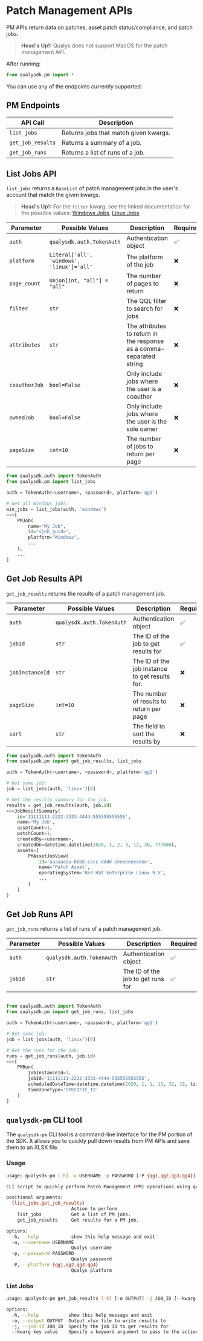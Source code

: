 # Patch Management APIs

PM APIs return data on patches, asset patch status/compliance, and patch jobs.

>**Head's Up!:** Qualys does not support MacOS for the patch management API.

After running:
```py
from qualysdk.pm import *
```

You can use any of the endpoints currently supported:

## PM Endpoints

|API Call| Description |
|--|--|
| ```list_jobs``` | Returns jobs that match given kwargs. |
| ```get_job_results``` | Returns a summary of a job. |
| ```get_job_runs``` | Returns a list of runs of a job. |

## List Jobs API

```list_jobs``` returns a ```BaseList``` of patch management jobs in the user's account that match the given kwargs.

>**Head's Up!:** For the ```filter``` kwarg, see the linked documentation for the possible values: [Windows Jobs](https://docs.qualys.com/en/pm/3.1.0.0/search_tips/ui_jobs_list.htm), [Linux Jobs](https://docs.qualys.com/en/pm/3.1.0.0/search_tips/search_linux_jobs.htm)

|Parameter| Possible Values |Description| Required|
|--|--|--|--|
|```auth```|```qualysdk.auth.TokenAuth``` | Authentication object | ✅ |
| ```platform``` | ```Literal['all', 'windows', 'linux']='all'``` | The platform of the job | ❌ |
| ```page_count``` | ```Union[int, "all"] = "all"``` | The number of pages to return | ❌ |
| ```filter``` | ```str``` | The QQL filter to search for jobs | ❌ |
| ```attributes``` | ```str``` | The attributes to return in the response as a comma-separated string | ❌ |
| ```coauthorJob``` | ```bool=False``` | Only include jobs where the user is a coauthor | ❌ |
| ```ownedJob``` | ```bool=False``` | Only include jobs where the user is the sole owner | ❌ |
| ```pageSize``` | ```int=10``` | The number of jobs to return per page | ❌ |

```py
from qualysdk.auth import TokenAuth
from qualysdk.pm import list_jobs

auth = TokenAuth(<username>, <password>, platform='qg1')

# Get all Windows jobs:
win_jobs = list_jobs(auth, 'windows')
>>>[
    PMJob(
        name="My Job", 
        id="<job_guid>", 
        platform="Windows", 
        ...
    ), 
    ...
]
```

## Get Job Results API

```get_job_results``` returns the results of a patch management job.

|Parameter| Possible Values |Description| Required|
|--|--|--|--|
|```auth```|```qualysdk.auth.TokenAuth``` | Authentication object | ✅ |
| ```jobId``` | ```str``` | The ID of the job to get results for | ✅ |
| ```jobInstanceId``` | ```str``` | The ID of the job instance to get results for. | ❌ |
| ```pageSize``` | ```int=10``` | The number of results to return per page | ❌ |
| ```sort``` | ```str``` | The field to sort the results by | ❌ |

```py
from qualysdk.auth import TokenAuth
from qualysdk.pm import get_job_results, list_jobs

auth = TokenAuth(<username>, <password>, platform='qg1')

# Get some job:
job = list_jobs(auth, 'linux')[0]

# Get the results summary for the job:
results = get_job_results(auth, job.id)
>>>JobResultSummary(
    id='11111111-2222-3333-4444-555555555555', 
    name='My Job', 
    assetCount=1, 
    patchCount=1, 
    createdBy=<username>, 
    createdOn=datetime.datetime(2020, 1, 2, 3, 12, 30, 777000), 
    assets=[
        PMAssetJobView(
            id='aaaaaaaa-bbbb-cccc-dddd-eeeeeeeeeeee',
            name='Patch Asset', 
            operatingSystem='Red Hat Enterprise Linux 9.5',
            ...
        )
    ]
)
```

## Get Job Runs API

```get_job_runs``` returns a list of runs of a patch management job.

|Parameter| Possible Values |Description| Required|
|--|--|--|--|
|```auth```|```qualysdk.auth.TokenAuth``` | Authentication object | ✅ |
| ```jobId``` | ```str``` | The ID of the job to get runs for | ✅ |

```py

from qualysdk.auth import TokenAuth
from qualysdk.pm import get_job_runs, list_jobs

auth = TokenAuth(<username>, <password>, platform='qg1')

# Get some job:
job = list_jobs(auth, 'linux')[0]

# Get the runs for the job:
runs = get_job_runs(auth, job.id)
>>>[
    PMRun(
        jobInstanceId=1, 
        jobId='11111111-2222-3333-4444-555555555555',
        scheduledDateTime=datetime.datetime(2020, 1, 1, 15, 32, 18, tzinfo=datetime.timezone.utc), 
        timezoneType='SPECIFIC_TZ'
    )
]
```

## ```qualysdk-pm``` CLI tool

The ```qualysdk-pm``` CLI tool is a command-line interface for the PM portion of the SDK. It allows you to quickly pull down results from PM APIs and save them to an XLSX file.

### Usage

```bash
usage: qualysdk-pm [-h] -u USERNAME -p PASSWORD [-P {qg1,qg2,qg3,qg4}] {list_jobs,get_job_results} ...

CLI script to quickly perform Patch Management (PM) operations using qualysdk

positional arguments:
  {list_jobs,get_job_results}
                        Action to perform
    list_jobs           Get a list of PM jobs.
    get_job_results     Get results for a PM job.

options:
  -h, --help            show this help message and exit
  -u, --username USERNAME
                        Qualys username
  -p, --password PASSWORD
                        Qualys password
  -P, --platform {qg1,qg2,qg3,qg4}
                        Qualys platform
```

### List Jobs

```bash
usage: qualysdk-pm get_job_results [-h] [-o OUTPUT] -j JOB_ID [--kwarg key value]

options:
  -h, --help           show this help message and exit
  -o, --output OUTPUT  Output xlsx file to write results to
  -j, --job-id JOB_ID  Specify the job ID to get results for
  --kwarg key value    Specify a keyword argument to pass to the action. Can be used multiple times
```